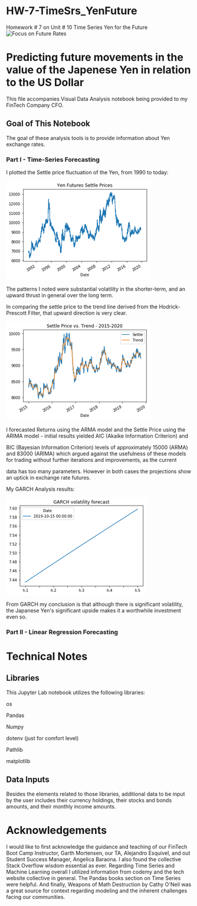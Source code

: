# HW-7-TimeSrs_YenFuture
Homework # 7 on Unit # 10 Time Series Yen for the Future
![Focus on Future Rates](Images/unit-10-readme-photo.png)

# Predicting future movements in the value of the Japenese Yen in relation to the US Dollar

This file accompanies Visual Data Analysis notebook being provided to my FinTech Company CFO.

## Goal of This Notebook 
The goal of these analysis tools is to provide information about Yen exchange rates.

### Part I - Time-Series Forecasting

I plotted the Settle price fluctuation of the Yen, from 1990 to today:

![Settle Prices](Images/Yen_Futures_Settle_Prices_S_sp.png)

The patterns I noted were substantial volatility in the shorter-term, and an upward thrust in general over the long term.

In comparing the settle price to the trend line derived from the Hodrick-Prescott Filter, that upward direction is very clear.

![Settle Prices with Trend Line indicated](Images/Settle%20Price%20vs.%20Trend%20-%202015-2020.png)

I forecasted Returns using the ARMA model and the Settle Price using the ARIMA model - initial results yielded AIC (Akaike Information Criterion) and

BIC (Bayesian Information Criterion) levels of approximately 15000 (ARMA) and 83000 (ARIMA) which argued against the usefulness of these models for trading without further iterations and improvements, as the current 

data has too many parameters. However in both cases the projections show an uptick in exchange rate futures. 

My GARCH Analysis results:

![GARCH Volatility Forecast](Images/GARCH%20Volatility%20forecast.png)

From GARCH my conclusion is that although there is significant volatility, the Japanese Yen's significant upside makes it a worthwhile investment even so.

### Part II - Linear Regression Forecasting


# Technical Notes

## Libraries
This Jupyter Lab notebook utilizes the following libraries:

os

Pandas

Numpy

dotenv (just for comfort level)

Pathlib

matplotlib

## Data Inputs

Besides the elements related to those libraries, additional data to be input by the user includes their currency holdings, their stocks and bonds amounts, and their monthly income amounts.  

# Acknowledgements

I would like to first acknowledge the guidance and teaching of our FinTech Boot Camp Instructor, Garth Mortensen, our TA, Alejandro Esquivel, and out Student Success Manager, Angelica Baraona. I also found the collective Stack Overflow wisdom essential as ever. Regarding Time Series and Machine Learning overall I utilized information from codemy and the tech website collective in general. The Pandas books section on Time Series were helpful. And finally, Weapons of Math Destruction by Cathy O'Neil was a great source for context regarding modeling and the inherent challenges facing our communities.
